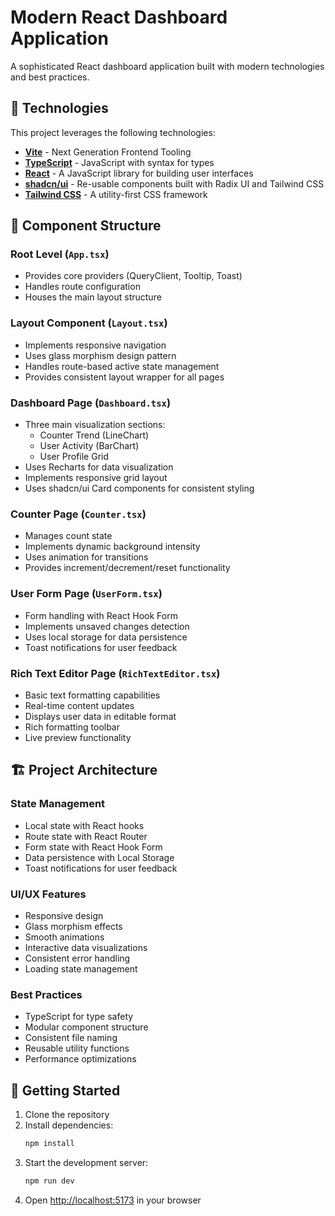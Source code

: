 
# Modern React Dashboard Application

A sophisticated React dashboard application built with modern technologies and best practices.

## 🚀 Technologies

This project leverages the following technologies:

- **[Vite](https://vitejs.dev/)** - Next Generation Frontend Tooling
- **[TypeScript](https://www.typescriptlang.org/)** - JavaScript with syntax for types
- **[React](https://reactjs.org/)** - A JavaScript library for building user interfaces
- **[shadcn/ui](https://ui.shadcn.com/)** - Re-usable components built with Radix UI and Tailwind CSS
- **[Tailwind CSS](https://tailwindcss.com/)** - A utility-first CSS framework

## 📁 Component Structure

### Root Level (`App.tsx`)
- Provides core providers (QueryClient, Tooltip, Toast)
- Handles route configuration
- Houses the main layout structure

### Layout Component (`Layout.tsx`)
- Implements responsive navigation
- Uses glass morphism design pattern
- Handles route-based active state management
- Provides consistent layout wrapper for all pages

### Dashboard Page (`Dashboard.tsx`)
- Three main visualization sections:
  - Counter Trend (LineChart)
  - User Activity (BarChart)
  - User Profile Grid
- Uses Recharts for data visualization
- Implements responsive grid layout
- Uses shadcn/ui Card components for consistent styling

### Counter Page (`Counter.tsx`)
- Manages count state
- Implements dynamic background intensity
- Uses animation for transitions
- Provides increment/decrement/reset functionality

### User Form Page (`UserForm.tsx`)
- Form handling with React Hook Form
- Implements unsaved changes detection
- Uses local storage for data persistence
- Toast notifications for user feedback

### Rich Text Editor Page (`RichTextEditor.tsx`)
- Basic text formatting capabilities
- Real-time content updates
- Displays user data in editable format
- Rich formatting toolbar
- Live preview functionality

## 🏗️ Project Architecture

### State Management
- Local state with React hooks
- Route state with React Router
- Form state with React Hook Form
- Data persistence with Local Storage
- Toast notifications for user feedback

### UI/UX Features
- Responsive design
- Glass morphism effects
- Smooth animations
- Interactive data visualizations
- Consistent error handling
- Loading state management

### Best Practices
- TypeScript for type safety
- Modular component structure
- Consistent file naming
- Reusable utility functions
- Performance optimizations

## 🚀 Getting Started

1. Clone the repository
2. Install dependencies:
   ```bash
   npm install
   ```
3. Start the development server:
   ```bash
   npm run dev
   ```
4. Open [http://localhost:5173](http://localhost:5173) in your browser
